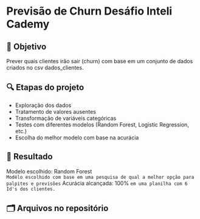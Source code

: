 # Previsão de Churn Desáfio Inteli Cademy

## 📌 Objetivo
Prever quais clientes irão sair (churn) com base em um conjunto de dados criados no csv dados_clientes.

## 🔍 Etapas do projeto
- Exploração dos dados
- Tratamento de valores ausentes
- Transformação de variáveis categóricas
- Testes com diferentes modelos (Random Forest, Logistic Regression, etc.)
- Escolha do melhor modelo com base na acurácia

## 🎯 Resultado
Modelo escolhido: Random Forest  
``Modélo escolhido com base em uma pesquisa de qual a melhor opção para palpites e previsões``
Acurácia alcançada: 100% 
``em uma planilha com 6 Id's dos clientes.``

## 🗂 Arquivos no repositório
